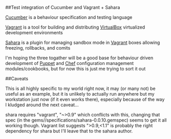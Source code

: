 ##Test integration of Cucumber and Vagrant + Sahara

[Cucumber](http://cukes.info) is a behaviour specification 
and testing language 

[Vagrant](http://vagrant-up.org) is a tool for building and 
distributing [VirtualBox](http://www.virtualbox.org) virtualized 
development environments

[Sahara](https://github.com/jedi4ever/sahara) is a plugin for managing
sandbox mode in [Vagrant](http://vagrant-up.org) boxes allowing
freezing, rollbacks, and comits

I'm hoping the three togather will be a good base for behaviour driven
development of [Puppet](http://www.puppetlabs.com) and
[Chef](http://www.opscode.com) configuration management
modules/cookbooks, but for now this is just me trying to sort it out

##Caveats

This is all highly specific to my world right now, it may (or many
not) be useful as an example, but it is unlikely to actually run
anywhere but my workstation just now (if it even works there),
especially because of the way I kludged around the next caveat...

shara requires "vagrant", "~>0.9" which conflicts with this, changing
that spec (in the gems/<version>/specifications/sahara-0.0.10.gemspec)
seems to get it all working though.  Vagrant list suggests ">0.9,<1.1"
is probably the right dependency for shara but I'll leave that to the
sahara author.
